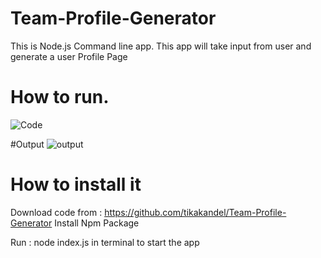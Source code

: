 # Team-Profile-Generator
This is Node.js Command line app. This app will take input from user and generate a user Profile Page

# How to run.
![Code](https://user-images.githubusercontent.com/84317073/128347296-b29ae920-7874-4797-889c-ed0cfee71827.JPG)


#Output
![output](https://user-images.githubusercontent.com/84317073/128347334-576eb399-b546-471b-9432-f1b4beb131ac.JPG)

# How to install it 
   Download code from :   https://github.com/tikakandel/Team-Profile-Generator
   Install Npm Package 
   
   Run : node index.js in terminal to start the app
   
  

